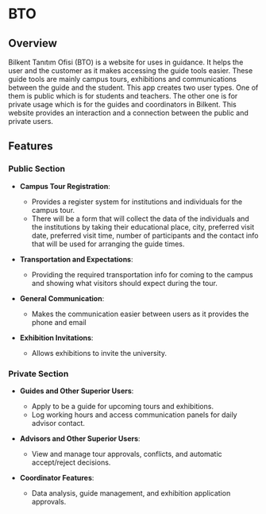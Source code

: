# BTO

## Overview

Bilkent Tanıtım Ofisi (BTO) is a website for uses in guidance. It helps the user and the customer as it makes accessing the guide tools easier. These guide tools are mainly campus tours, exhibitions and communications between the guide and the student. This app creates two user types. One of them is public which is for students and teachers. The other one is for private usage which is for the guides and coordinators in Bilkent. This website provides an interaction and a connection between the public and private users.
 

## Features

### Public Section

- **Campus Tour Registration**: 
  - Provides a register system for institutions and individuals for the campus tour.
  - There will be a form that will collect the data of the individuals and the institutions by taking their educational place, city, preferred visit date, preferred visit time, number of participants and the contact info that will be used for arranging the guide times.

- **Transportation and Expectations**:
  - Providing the required transportation info for coming to the campus and showing what visitors should expect during the tour.

- **General Communication**:
  - Makes the communication easier between users as it provides the phone and email
 

- **Exhibition Invitations**:
  - Allows exhibitions to invite the university.

### Private Section

- **Guides and Other Superior Users**:
  - Apply to be a guide for upcoming tours and exhibitions.
  - Log working hours and access communication panels for daily advisor contact.

- **Advisors and Other Superior Users**:
  - View and manage tour approvals, conflicts, and automatic accept/reject decisions.

- **Coordinator Features**:
  - Data analysis, guide management, and exhibition application approvals.
